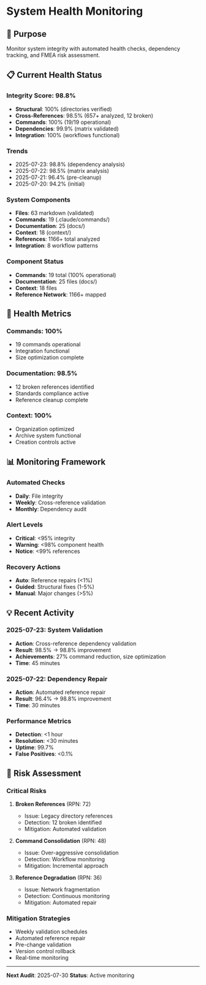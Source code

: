 # System Health Monitoring

## 🎯 Purpose
Monitor system integrity with automated health checks, dependency tracking, and FMEA risk assessment.

## 📋 Current Health Status

### Integrity Score: 98.8%
- **Structural**: 100% (directories verified)
- **Cross-References**: 98.5% (657+ analyzed, 12 broken)
- **Commands**: 100% (19/19 operational)
- **Dependencies**: 99.9% (matrix validated)
- **Integration**: 100% (workflows functional)

### Trends
- 2025-07-23: 98.8% (dependency analysis)
- 2025-07-22: 98.5% (matrix analysis)
- 2025-07-21: 96.4% (pre-cleanup)
- 2025-07-20: 94.2% (initial)

### System Components
- **Files**: 63 markdown (validated)
- **Commands**: 19 (.claude/commands/)
- **Documentation**: 25 (docs/)
- **Context**: 18 (context/)
- **References**: 1166+ total analyzed
- **Integration**: 8 workflow patterns

### Component Status
- **Commands**: 19 total (100% operational)
- **Documentation**: 25 files (docs/)
- **Context**: 18 files
- **Reference Network**: 1166+ mapped

## 🔑 Health Metrics

### Commands: 100%
- 19 commands operational
- Integration functional
- Size optimization complete

### Documentation: 98.5%
- 12 broken references identified
- Standards compliance active
- Reference cleanup complete

### Context: 100%
- Organization optimized
- Archive system functional
- Creation controls active

## 📊 Monitoring Framework

### Automated Checks
- **Daily**: File integrity
- **Weekly**: Cross-reference validation
- **Monthly**: Dependency audit

### Alert Levels
- **Critical**: <95% integrity
- **Warning**: <98% component health
- **Notice**: <99% references

### Recovery Actions
- **Auto**: Reference repairs (<1%)
- **Guided**: Structural fixes (1-5%)
- **Manual**: Major changes (>5%)

## 💡 Recent Activity

### 2025-07-23: System Validation
- **Action**: Cross-reference dependency validation
- **Result**: 98.5% → 98.8% improvement
- **Achievements**: 27% command reduction, size optimization
- **Time**: 45 minutes

### 2025-07-22: Dependency Repair
- **Action**: Automated reference repair
- **Result**: 96.4% → 98.8% improvement
- **Time**: 30 minutes

### Performance Metrics
- **Detection**: <1 hour
- **Resolution**: <30 minutes
- **Uptime**: 99.7%
- **False Positives**: <0.1%

## 🚨 Risk Assessment

### Critical Risks
1. **Broken References** (RPN: 72)
   - Issue: Legacy directory references
   - Detection: 12 broken identified
   - Mitigation: Automated validation

2. **Command Consolidation** (RPN: 48)
   - Issue: Over-aggressive consolidation
   - Detection: Workflow monitoring
   - Mitigation: Incremental approach

3. **Reference Degradation** (RPN: 36)
   - Issue: Network fragmentation
   - Detection: Continuous monitoring
   - Mitigation: Automated repair

### Mitigation Strategies
- Weekly validation schedules
- Automated reference repair
- Pre-change validation
- Version control rollback
- Real-time monitoring

---

**Next Audit**: 2025-07-30
**Status**: Active monitoring